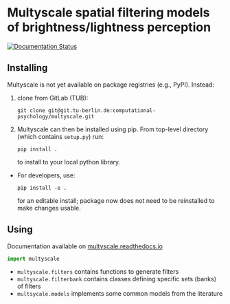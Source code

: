 # Multyscale spatial filtering models of brightness/lightness perception
[![Documentation Status](https://readthedocs.org/projects/multyscale/badge/?version=latest)](https://multyscale.readthedocs.io/en/latest/?badge=latest)


## Installing

Multyscale is not yet available on package registries (e.g., PyPI). Instead:

1. clone from GitLab (TUB):

   ```git
   git clone git@git.tu-berlin.de:computational-psychology/multyscale.git
   ```

1. Multyscale can then be installed using pip. From top-level directory (which contains `setup.py`) run:

    ```pip
    pip install .
    ```

    to install to your local python library.

- For developers, use:

    ```pip
    pip install -e .
    ```

    for an editable install;
    package now does not need to be reinstalled to make changes usable.

## Using

Documentation available on [multyscale.readthedocs.io](https://multyscale.readthedocs.io/en/latest/)
```python
import multyscale
```

- `multyscale.filters` contains functions to generate filters
- `multyscale.filterbank` contains classes defining specific sets (banks) of filters
- `multsycale.models` implements some common models from the literature

